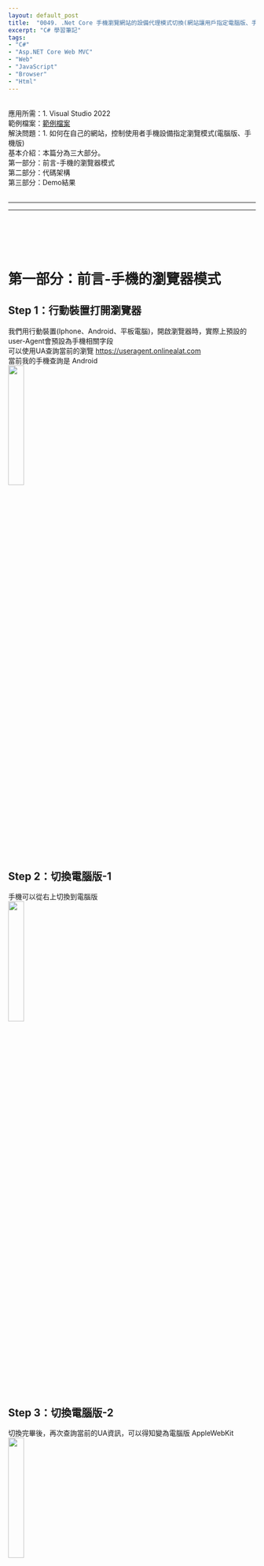 ```yaml
---
layout: default_post
title:  "0049. .Net Core 手機瀏覽網站的設備代理模式切換(網站讓用戶指定電腦版、手機版的瀏覽方式)"
excerpt: "C# 學習筆記"
tags: 
- "C#"
- "Asp.NET Core Web MVC"
- "Web"
- "JavaScript"
- "Browser"
- "Html"
---
```

<div class="summary">
<br/>應用所需：1. Visual Studio 2022
<br/>範例檔案：<a href="https://github.com/gotoa1234/MyBlogExample/tree/main/CustomerDeviceProxyModeSwitchingExample">範例檔案</a> 
<br/>解決問題：1. 如何在自己的網站，控制使用者手機設備指定瀏覽模式(電腦版、手機版)
<br/>基本介紹：本篇分為三大部分。
<br/>第一部分：前言-手機的瀏覽器模式
<br/>第二部分：代碼架構
<br/>第三部分：Demo結果

</div>

<div class="title">
    <br/><hr class="titleinner">
	<span></span>
	<hr class="titleinner"><br/>
</div>

<br/><br/>
<h1>第一部分：前言-手機的瀏覽器模式</h1>

<h2>Step 1：行動裝置打開瀏覽器</h2>
我們用行動裝置(Iphone、Android、平板電腦)，開啟瀏覽器時，實際上預設的user-Agent會預設為手機相關字段
<br/>可以使用UA查詢當前的瀏覽 <a href ="https://useragent.onlinealat.com/">https://useragent.onlinealat.com</a>
<br/>當前我的手機查詢是 Android
<br/> <img src="/assets/image/LearnNote/2023_09_20/004.png" width="25%" height="25%" />
<br/><br/>

<h2>Step 2：切換電腦版-1</h2>
手機可以從右上切換到電腦版
<br/> <img src="/assets/image/LearnNote/2023_09_20/003.png" width="25%" height="25%" />
<br/><br/>

<h2>Step 3：切換電腦版-2</h2>
切換完畢後，再次查詢當前的UA資訊，可以得知變為電腦版 AppleWebKit
<br/> <img src="/assets/image/LearnNote/2023_09_20/005.png" width="25%" height="25%" />
<br/><br/>

<h2>Step 4：User-Agent</h2>
由此可知，瀏覽器讓後端分辨出是哪種模式就是透過User-Agent，有以下特性：
<br/>我們這次的解決的問題是`個性化`，對於我們網站的用戶可以決定使用模式

{:class="table table-bordered"}
| 1. 兼容性  | ： | Web伺服器可以根據User-Agent信息確定輸出的內容，以確保它在特定瀏覽器或操作系統上正確顯示和運行。 |
| 2. 統計分析  | ： | 網站所有者和開發人員可以使用User-Agent信息來分析其網站的受眾，了解使用哪些瀏覽器和設備訪問網站。 |
| 3. 安全性 | ： | 有時，User-Agent信息也可用於網站安全性檢查，以識別可能的惡意請求或不受歡迎的軟件。 | 
| 4. 自動化 | ： | 網絡爬蟲、機器人和自動化工具通常使用User-Agent信息來模擬特定瀏覽器或應用程序的行為，以訪問和擷取網站內容。 |
| 5. 個性化 | ： | 一些網站和應用程序可能使用User-Agent信息來提供個性化的內容或功能，以滿足特定用戶或設備的需求。 |

<br/><br/>

<br/><br/>
<h1>第二部分：代碼架構</h1>

<h2>Step 1：範例專案架構</h2>
<br/>

{:class="table table-bordered"}
| 1. 初始化  | ： | 使用Session、HttpContext 以便得知與紀錄用戶的User-Agent |
| 2. 共用  | ： | 配置Session、HttpRequest 的靜態方法 |
| 3. 控制器  | ： | MVC架構下，將基底控制器與Session、HttpRequest溝通 | 
| 4. 檢視頁面 | ： | Cusomter.cshtml 使用者操作頁面、檢視結果 |

<br/> <img src="/assets/image/LearnNote/2023_09_20/001.png" width="50%" height="50%" />
<br/><br/>

<h2>Step 2：初始化</h2>
<br/>Program.cs配置以下內容，將HttpContext與Session啟用

``` C#
var builder = WebApplication.CreateBuilder(args);
// 1. 開啟訪問HttpContext上下文
builder.Services.AddHttpContextAccessor();
// 2-1. 開啟Session
builder.Services.AddDistributedMemoryCache(); 



\\配置其他Service......



var app = builder.Build();
// 2-2. 啟用Session
app.UseSession(); 


\\配置其他app configure......


```

<br/><br/>

<h2>Step 3：共用-1</h2>
<br/>RequestUtil.cs 提供取得用戶的User-Agent方法，從用戶的HttpRequest的Header中取得
<br/>

``` C#
using System.Web;

namespace CustomerDeviceProxyModeSwitchingExample.Common
{
    /// <summary>
    /// HttpRequest 的共用靜態類
    /// </summary>
    public static class RequestUtil
    {
        private static IHttpContextAccessor _httpContextAccessor;
        public static void Configure(IHttpContextAccessor httpContextAccessor)
        {
            _httpContextAccessor = httpContextAccessor;
        }

        /// <summary>
        /// 取得BrowserInfo
        /// </summary>
        /// <returns></returns>
        public static string GetClientBrowserUserAgent()
        {
            string result = string.Empty;
            if (_httpContextAccessor?.HttpContext != null)
            {
                var userAgent = _httpContextAccessor.HttpContext.Request.Headers["User-Agent"];
                result = HttpUtility.HtmlEncode(userAgent);
            }
            return result;
        }

        /// <summary>
        /// 判斷是否為行動設備
        /// </summary>
        /// <returns></returns>
        public static bool IsMobile()
        {
            var userAgent = GetClientBrowserUserAgent();
            bool isMobile = userAgent.ToLower().Contains("android") || 
                            userAgent.ToLower().Contains("iphone") || 
                            userAgent.ToLower().Contains("ipad") || 
                            userAgent.ToLower().Contains("windows phone");
            return isMobile;
        }
    }
}

```

<br/><br/>

<h2>Step 4：共用-2</h2>
<br/>SessionUtil.cs 透過Session紀錄用戶的指定瀏覽方式(電腦版 or 手機版)
<br/>

``` C#
namespace CustomerDeviceProxyModeSwitchingExample.Common
{
    /// <summary>
    /// Session 的共用靜態類
    /// </summary>
    public class SessionUtil
    {
        private static IHttpContextAccessor _httpContextAccessor;
        public static void Configure(IHttpContextAccessor httpContextAccessor)
        {
            _httpContextAccessor = httpContextAccessor;
        }

        /// <summary>
        /// 用戶自己設定當前的瀏覽模式
        /// </summary>
        public static bool IsUseMobile
        {
            get
            {
                var resultDevice = _httpContextAccessor?.HttpContext?.Session.GetInt32("UseDevice") ?? 0;
                return resultDevice == 1;
            }
            set
            {
                _httpContextAccessor?.HttpContext?.Session.SetInt32("UseDevice", value ? 1 : 0);
            }
        }
    }
}

```

<br/><br/>

<h2>Step 5：控制器-1</h2>
<br/>建立一個BaseController.cs 當MVC架構下，經過Controller都可以得到用戶的User-Agent資料
<br/>以及當前用戶的Session

``` C#
namespace CustomerDeviceProxyModeSwitchingExample.Controllers
{
    /// <summary>
    /// 建立一個基底的控制器
    /// </summary>
    public class BaseController : Controller
    {
        public override void OnActionExecuting(ActionExecutingContext context)
        {
            // 1. 設定HttpReques、Session
            RequestUtil.Configure(HttpContext?.RequestServices?.GetService<IHttpContextAccessor>());
            SessionUtil.Configure(HttpContext?.RequestServices?.GetService<IHttpContextAccessor>());
            base.OnActionExecuting(context);
        }
    }
}
```

<br/><br/>

<h2>Step 6：控制器-2</h2>
<br/>建立一個HomeController.cs 繼承了BaseController 使得所有控制器都有操控Session、HttpContext的功能
<br/>

{:class="table table-bordered"}
| 1. Customer()  | ： | View，用戶檢視頁面，顯示當前用戶的User-Agent，與可切換設備按鈕 |
| 2. SettingMode(int isMobile)  | ： | WebApi，用戶選擇切換設備按鈕時觸發，設定用戶的配置 |
| 3. ChangeMode()  | ： | 私有Method，將用戶的設備選擇寫入Session中，在檢視中可直接取得Session靜態設定值 | 

<br/>

``` C#
namespace CustomerDeviceProxyModeSwitchingExample.Controllers
{
    // 2. 將原本的Home繼承我們的BaseController
    public class HomeController : BaseController
    {
        private readonly ILogger<HomeController> _logger;
        public HomeController(ILogger<HomeController> logger)
        {
            _logger = logger;
        }

        public IActionResult Index()
        {
            return View();
        }
        // 3. 建立用戶客製化設備頁面，提供用戶選擇自己的設定
        public IActionResult Customer()
        {
            ChangeMode();
            return View();
        }
        // 4-1. 提供一個API讓用戶隨時可以設定自己的使用設備，跳過User-Agent
        [HttpGet]
        public IActionResult SettingMode(int isMobile)
        {
            // 4-2. 用戶的選擇紀錄在Session中
            SessionUtil.IsUseMobile = isMobile == 1;
            return Ok();
        }
        private void ChangeMode()
        {
            // 3-1. 判斷用戶的選擇
            if (SessionUtil.IsUseMobile)
            {
                // 3-2. 行動版 - 範例的關係直接用 IPhone 的 User-Agent
                Request.Headers["User-Agent"] = "Mozilla/5.0 (iPhone; CPU iPhone OS 13_2_3 like Mac OS X) AppleWebKit/605.1.15 (KHTML, like Gecko) Version/13.0.3 Mobile/15E148 Safari/604.1";
            }
            else 
            {
                // 3-2. 電腦版 - 的User-Agent
                Request.Headers["User-Agent"] = "Mozilla/5.0 (Windows NT 10.0; Win64; x64) AppleWebKit/537.36 (KHTML, like Gecko) Chrome/116.0.0.0 Safari/537.36";
            }
        }
    }
}
```

<br/><br/>



<h2>Step 7：檢視頁面</h2>
<br/>頁面有兩個按鈕 => 使用行動版 、 使用電腦版 
<br/>當用戶選擇時，不管手機上的預設模式，而是用後台依照用戶選擇的模式強制配置User-Agent

``` C#
@using CustomerDeviceProxyModeSwitchingExample.Common
@{
    ViewData["Title"] = "客製化選擇設備頁面";
}
<h1>@ViewData["Title"]</h1>

<!DOCTYPE html>
<html>
<head>
    <title>@ViewData["Title"]</title>
</head>
<body>
    <h1>當前選擇模式 ： @if (SessionUtil.IsUseMobile) { <p>行動模式 </p>} else { <p>電腦模式 </p>}</h1>
    <button id="mobileButton">使用行動版</button>
    <button id="desktopButton">使用電腦版</button>

    @if (RequestUtil.IsMobile())
    {
        <h2>當前設備：手機</h2>

    }
    else
    {
        <h2>當前設備：電腦</h2>
    }
    <h2>User-Agent：@RequestUtil.GetClientBrowserUserAgent()</h2>



    <script>
        var mobileButton = document.getElementById("mobileButton");
        var desktopButton = document.getElementById("desktopButton");

        mobileButton.addEventListener("click", function () {            
            callApi(1);
        });

        desktopButton.addEventListener("click", function () {            
            callApi(0);
        });

        // 呼叫API
        function callApi(isMobile) {            
            fetch("/Home/SettingMode?isMobile=" + isMobile, {
                method: 'GET',
                headers: {
                    'Content-Type': 'application/json'
                }
            })
            .then(function (response) {
                alert("設定成功");                
            })
        }
    </script>

</body>
</html>
```

<br/><br/>


<br/><br/>
<h1>第三部分：Demo結果</h1>

<h2>Step 1：開啟範例專案</h2>
開啟範例專案代碼，啟動
<br/>1. 執行後選擇上方 -> 客製化設備
<br/>2. 可以看到用電腦開啟預設 => 設備：電腦
<br/>3. 點擊按鈕 => 行動版
<br/> <img src="/assets/image/LearnNote/2023_09_20/006.png" width="50%" height="50%" />
<br/><br/>

<h2>Step 2：切換行動版</h2>
切換成功，並且重新整理頁面
<br/> <img src="/assets/image/LearnNote/2023_09_20/007.png" width="50%" height="50%" />
<br/><br/>

<h2>Step 3：成功控制用戶端設備</h2>
即使在電腦瀏覽模式下，我們也成功將用戶的設備強制轉為`行動版`，達到我們控制用戶的User-Agent目的
<br/> <img src="/assets/image/LearnNote/2023_09_20/008.png" width="50%" height="50%" />
<br/><br/>